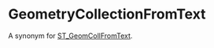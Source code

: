 # GeometryCollectionFromText

A synonym for [ST_GeomCollFromText](/sql-statements-structure/geographic-geometric-features/wkt/st_geomcollfromtext).